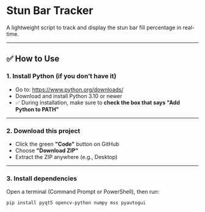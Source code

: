 # Stun Bar Tracker

A lightweight script to track and display the stun bar fill percentage in real-time.

---

## ✅ How to Use

### 1. Install Python (if you don’t have it)

- Go to: https://www.python.org/downloads/
- Download and install Python 3.10 or newer
- ✅ During installation, make sure to **check the box that says "Add Python to PATH"**

---

### 2. Download this project

- Click the green **"Code"** button on GitHub
- Choose **"Download ZIP"**
- Extract the ZIP anywhere (e.g., Desktop)

---

### 3. Install dependencies

Open a terminal (Command Prompt or PowerShell), then run:

```bash
pip install pyqt5 opencv-python numpy mss pyautogui
